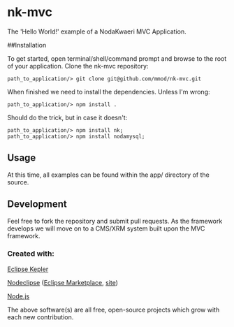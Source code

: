 # nk-mvc

The 'Hello World!' example of a NodaKwaeri MVC Application.


##Installation

To get started, open terminal/shell/command prompt and browse to the root of your application.  Clone the nk-mvc repository:

```
path_to_application/> git clone git@github.com/mmod/nk-mvc.git
```

When finished we need to install the dependencies.  Unless I'm wrong:

```
path_to_application/> npm install .
```

Should do the trick, but in case it doesn't:

```
path_to_application/> npm install nk;
path_to_application/> npm install nodamysql;
```

## Usage

At this time, all examples can be found within the app/ directory of the source.  


## Development

Feel free to fork the repository and submit pull requests.  As the framework develops we will move on to a CMS/XRM system built upon the MVC framework.


### Created with:

[Eclipse Kepler](https://www.eclipse.org/downloads/)

[Nodeclipse](https://github.com/Nodeclipse/nodeclipse-1)
 ([Eclipse Marketplace](http://marketplace.eclipse.org/content/nodeclipse), [site](http://www.nodeclipse.org))

[Node.js](http://nodejs.org)

The above software(s) are all free, open-source projects which grow with each new contribution.
